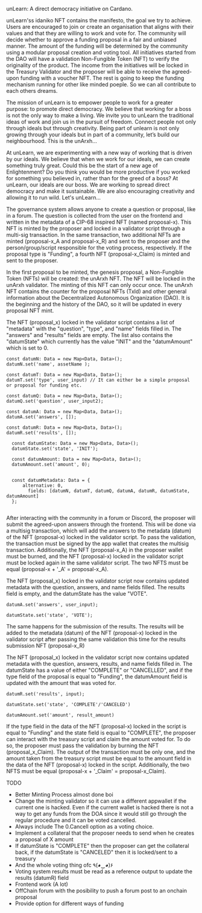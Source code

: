 unLearn: A direct democracy initiative on Cardano.

unLearn'ss idaniko NFT contains the manifesto, the goal we try to achieve. Users are encouraged to join or create an organisation that aligns with their values and that they are willing to work and vote for. The community will decide whether to approve a funding proposal in a fair and unbiased manner. The amount of the funding will be determined by the community using a modular proposal creation and voting tool. All initiatives started from the DAO will have a validation Non-Fungible Token (NFT) to verify the originality of the product. The income from the initiatives will be locked in the Treasury Validator and the proposer will be able to receive the agreed-upon funding with a voucher NFT. The rest is going to keep the funding mechanism running for other like minded poeple. So we can all contribute to each others dreams.

The mission of unLearn is to empower people to work for a greater purpose: to promote direct democracy. We believe that working for a boss is not the only way to make a living. We invite you to unLearn the traditional ideas of work and join us in the pursuit of freedom. Connect people not only through ideals but through creativity. Being part of unlearn is not only growing through your ideals but in part of a community, let’s build our neighbourhood. This is the unArxh...

At unLearn, we are experimenting with a new way of working that is driven by our ideals. We believe that when we work for our ideals, we can create something truly great. Could this be the start of a new age of Enlightenment? Do you think you would be more productive if you worked for something you believed in, rather than for the greed of a boss? At unLearn, our ideals are our boss. We are working to spread direct democracy and make it sustainable. We are also encouraging creativity and allowing it to run wild. Let's unLearn...

The governance system allows anyone to create a question or proposal, like in a forum. The question is collected from the user on the frontend and written in the metadata of a CIP-68 inspired NFT (named proposal-x). This NFT is minted by the proposer and locked in a validator script through a multi-sig transaction. In the same transaction, two additional NFTs are minted (proposal-x_A and proposal-x_R) and sent to the proposer and the person/group/script responsible for the voting process, respectively. If the proposal type is "Funding", a fourth NFT (proposal-x_Claim) is minted and sent to the proposer.

In the first proposal to be minted, the genesis proposal, a Non-Fungible Token (NFTs) will be created: the unArxh NFT. The NFT will be locked in the unArxh validator. The minting of this NFT can only occur once. The unArxh NFT contains the counter for the proposal NFTs (TxId) and other general information about the Decentralized Autonomous Organization (DAO). It is the beginning and the history of the DAO, so it will be updated in every proposal NFT mint.

The NFT (proposal_x) locked in the validator script contains a list of "metadata" with the "question", "type", and "name" fields filled in. The "answers" and "results" fields are empty. The list also contains the "datumState" which currently has the value "INIT" and the "datumAmount" which is set to 0.


```
const datumN: Data = new Map<Data, Data>();
datumN.set('name', assetName );

const datumT: Data = new Map<Data, Data>();
datumT.set('type', user_input) // It can either be a simple proposal or proposal for funding etc. 

const datumQ: Data = new Map<Data, Data>();
datumQ.set('question', user_input2);

const datumA: Data = new Map<Data, Data>();
datumA.set('answers', []);

const datumR: Data = new Map<Data, Data>();
datumR.set('results', []);
  
  const datumState: Data = new Map<Data, Data>();
  datumState.set('state', 'INIT');

  const datumAmount: Data = new Map<Data, Data>();
  datumAmount.set('amount', 0);


  const datumMetadata: Data = {
      alternative: 0,
        fields: [datumN, datumT, datumQ, datumA, datumR, datumState, datumAmount]
  };
 
 ```

After interacting with the community in a forum or Discord, the proposer will submit the agreed-upon answers through the frontend. This will be done via a multisig transaction, which will add the answers to the metadata (datum) of the NFT (proposal-x) locked in the validator script. To pass the validation, the transaction must be signed by the app wallet that creates the multisig transaction. Additionally, the NFT (proposal-x_A) in the proposer wallet must be burned, and the NFT (proposal-x) locked in the validator script must be locked again in the same validator script. The two NFTS must be equal (proposal-x + '_A' = proposal-x_A).

The NFT (proposal_x) locked in the validator script now contains updated metadata with the question, answers, and name fields filled. The results field is empty, and the datumState has the value "VOTE".
```
datumA.set('answers', user_input);

datumState.set('state', 'VOTE');
```
The same happens for the submission of the results. The results will be added to the metadata (datum) of the NFT (proposal-x) locked in the validator script after passing the same validation this time for the results submission NFT (proposal-x_R)

The NFT (proposal_x) locked in the validator script now contains updated metadata with the question, answers, results, and name fields filled in. The datumState has a value of either "COMPLETE" or "CANCELLED", and if the type field of the proposal is equal to "Funding", the datumAmount field is updated with the amount that was voted for.
```
datumR.set('results', input);

datumState.set('state', 'COMPLETE'/'CANCELED')

datumAmount.set('amount', result_amount)
```
If the type field in the data of the NFT (proposal-x) locked in the script is equal to "Funding" and the state field is equal to "COMPLETE", the proposer can interact with the treasury script and claim the amount voted for. To do so, the proposer must pass the validation by burning the NFT (proposal_x_Claim). The output of the transaction must be only one, and the amount taken from the treasury script must be equal to the amount field in the data of the NFT (proposal-x) locked in the script. Additionally, the two NFTS must be equal (proposal-x + '_Claim' = proposal-x_Claim).

TODO
* Better Minting Process almost done boi
* Change the minting validator so it can use a different appwallet if the current one is hacked. Even if the current wallet is hacked there is not a way to get any funds from the DOA since it would still go through the regular procedure and it can be voted cancelled.
* Always include The 0.Cancell option as a voting choice.
* Implement a collateral that the proposer needs to send when he creates a proposal of X amount
* If datumState is "COMPLETE" then the proposer can get the collateral back, if the datumState is "CANCELED" then it is locked/sent to a treasury
* And the whole voting thing ofc ٩(◕‿◕)۶
* Voting system results must be read as a reference output to update the results (datumR) field
* Frontend work (A lot)
* OffChain forum with the posibility to push a forum post to an onchain proposal
* Provide option for different ways of funding
